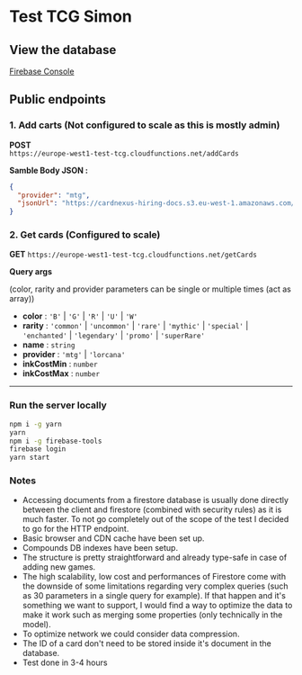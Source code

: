 # Test TCG Simon

## View the database

[Firebase Console](https://console.firebase.google.com/project/test-tcg/firestore)

## Public endpoints

### 1. Add carts (Not configured to scale as this is mostly admin)

**POST**  
`https://europe-west1-test-tcg.cloudfunctions.net/addCards`

**Samble Body JSON :**

```json
{
  "provider": "mtg",
  "jsonUrl": "https://cardnexus-hiring-docs.s3.eu-west-1.amazonaws.com/mtg-cards.json"
}
```

### 2. Get cards (Configured to scale)

**GET**
`https://europe-west1-test-tcg.cloudfunctions.net/getCards`

**Query args**

(color, rarity and provider parameters can be single or multiple times (act as array))

- **color** : `'B'` | `'G'` | `'R'` | `'U'` | `'W'`
- **rarity** :
  `'common'` | `'uncommon'` | `'rare'` | `'mythic'` | `'special'` | `'enchanted'` | `'legendary'` | `'promo'` | `'superRare'`
- **name** : `string`
- **provider** : `'mtg'` | `'lorcana'`
- **inkCostMin** : `number`
- **inkCostMax** : `number`

---

### Run the server locally

```bash
npm i -g yarn
yarn
npm i -g firebase-tools
firebase login
yarn start
```

### Notes

- Accessing documents from a firestore database is usually done directly between the client and firestore (combined with security rules) as it is much faster.
  To not go completely out of the scope of the test I decided to go for the HTTP endpoint.
- Basic browser and CDN cache have been set up.
- Compounds DB indexes have been setup.
- The structure is pretty straightforward and already type-safe in case of adding new games.
- The high scalability, low cost and performances of Firestore come with the downside of some limitations regarding very complex queries (such as 30 parameters in a single query for example). If that happen and it's something we want to support, I would find a way to optimize the data to make it work such as merging some properties (only technically in the model).
- To optimize network we could consider data compression.
- The ID of a card don't need to be stored inside it's document in the database.
- Test done in 3-4 hours
